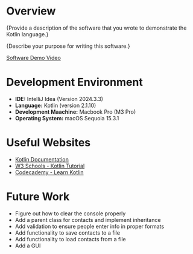 # Overview

{Provide a description of the software that you wrote to demonstrate the Kotlin language.}

{Describe your purpose for writing this software.}

[Software Demo Video](http://youtube.link.goes.here)

# Development Environment

- **IDE:** IntelliJ Idea (Version 2024.3.3)
- **Language:** Kotlin (version 2.1.10)
- **Development Maachine:** Macbook Pro (M3 Pro)
- **Operating System:** macOS Sequoia 15.3.1

# Useful Websites

- [Kotlin Documentation](https://kotlinlang.org/docs/home.html)
- [W3 Schools - Kotlin Tutorial](https://www.w3schools.com/kotlin/index.php)
- [Codecademy - Learn Kotlin](https://www.codecademy.com/learn/learn-kotlin)

# Future Work

- Figure out how to clear the console properly 
- Add a parent class for contacts and implement inheritance 
- Add validation to ensure people enter info in proper formats
- Add functionality to save contacts to a file 
- Add functionality to load contacts from a file
- Add a GUI